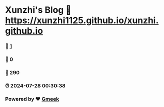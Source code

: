 # Xunzhi's Blog :link: https://xunzhi1125.github.io/xunzhi.github.io 
### :page_facing_up: [1](https://xunzhi1125.github.io/xunzhi.github.io/tag.html) 
### :speech_balloon: 0 
### :hibiscus: 290 
### :alarm_clock: 2024-07-28 00:30:38 
### Powered by :heart: [Gmeek](https://github.com/Meekdai/Gmeek)
